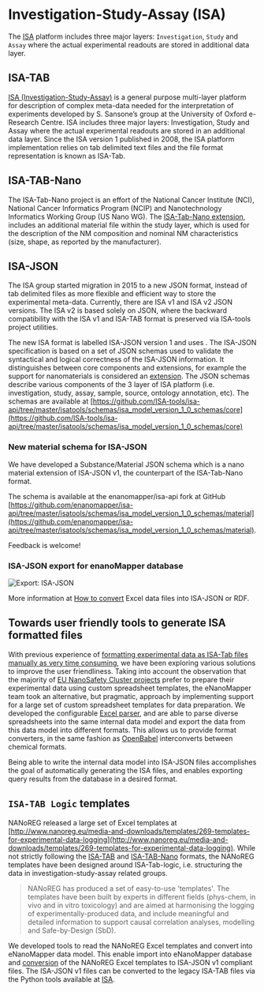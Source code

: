 # Investigation-Study-Assay (ISA)

The [ISA](http://isa-tools.org/) platform includes three major layers: `Investigation`, `Study` and `Assay` where the actual experimental readouts are stored in additional data layer.

## ISA-TAB

[ISA (Investigation-Study-Assay)](http://isa-tools.org/) is a general purpose multi-layer platform for description of
complex meta-data needed for the interpretation of experiments developed by S. Sansone’s
group at the University of Oxford e-Research Centre. ISA includes three major layers:
Investigation, Study and Assay where the actual experimental readouts are stored in an
additional data layer. Since the ISA version 1 published in 2008, the ISA platform implementation
relies on tab delimited text files and the file format representation is known as ISA-Tab. 

## ISA-TAB-Nano

The ISA-Tab-Nano project is an effort of the National Cancer Institute (NCI), National Cancer Informatics Program (NCIP) and Nanotechnology Informatics Working Group (US Nano WG). The [ISA-Tab-Nano extension](https://wiki.nci.nih.gov/display/icr/isa-tab-nano), includes an additional material file within the study layer, which is
used for the description of the NM composition and nominal NM characteristics (size, shape, as reported by the manufacturer).

## ISA-JSON

The ISA group started migration in 2015 to a new JSON format, instead of tab delimited files as more flexible and efficient way to store the experimental meta-data.
Currently, there are ISA v1 and ISA v2 JSON versions. The ISA v2 is based solely on JSON, where the backward compatibility with the ISA v1 and ISA-TAB format is preserved via ISA-tools project utilities.

The new ISA format is labelled ISA-JSON version 1 and uses . The ISA-JSON specification is based on a set of JSON schemas used to validate the syntactical and logical correctness of the ISA-JSON information. It distinguishes between core components and extensions, for example the support for nanomaterials is considered an [extension](https://media.readthedocs.org/pdf/isatools/latest/isatools.pdf). 
The JSON schemas describe various components of the 3 layer of ISA platform (i.e. investigation, study, assay, sample, source, ontology annotation, etc). The schemas are available at [https://github.com/ISA-tools/isa-api/tree/master/isatools/schemas/isa_model_version_1_0_schemas/core](https://github.com/ISA-tools/isa-api/tree/master/isatools/schemas/isa_model_version_1_0_schemas/core)

### New material schema for ISA-JSON

We have developed a Substance/Material JSON schema which is a nano material extension of ISA-JSON v1, the counterpart of the ISA-Tab-Nano format. 

The schema is available at the enanomapper/isa-api fork at GitHub [https://github.com/enanomapper/isa-api/tree/master/isatools/schemas/isa_model_version_1_0_schemas/material](https://github.com/enanomapper/isa-api/tree/master/isatools/schemas/isa_model_version_1_0_schemas/material).

Feedback is welcome!

### ISA-JSON export for enanoMapper database

![Export: ISA-JSON](images/isa_json.jpg "ISA-JSON export")

More information at [How to convert](convertor.html) Excel data files into ISA-JSON or RDF.

 
## Towards user friendly tools to generate ISA formatted files  

With previous experience of [formatting experimental data as ISA-Tab files manually as very time consuming](http://www.beilstein-journals.org/bjnano/single/articleFullText.htm?publicId=2190-4286-6-165#data-format-conversions),
we have been exploring various solutions to improve the user friendliness. Taking into account the observation that the majority of [EU NanoSafety Cluster projects](http://www.nanosafetycluster.eu/) 
prefer to prepare their experimental data using custom spreadsheet templates, the eNanoMapper team took an alternative, but pragmatic, approach by implementing support for a large set of custom spreadsheet templates for data preparation. 
We developed the configurable [Excel parser](parser.html), and are able to parse diverse spreadsheets into the same internal data model and export the data from this data model into different formats. 
This allows us to provide format converters, in the same fashion as [OpenBabel](http://openbabel.org/) interconverts between chemical formats.
 
Being able to write the internal data model into ISA-JSON files accomplishes the goal of automatically generating the ISA files, 
and enables exporting query results from the database in a desired format.  


## `ISA-TAB Logic` templates

NANoREG released a large set of Excel templates at [http://www.nanoreg.eu/media-and-downloads/templates/269-templates-for-experimental-data-logging](http://www.nanoreg.eu/media-and-downloads/templates/269-templates-for-experimental-data-logging).
While not strictly following the [ISA-TAB](http://isa-tools.org/) and [ISA-TAB-Nano](https://wiki.nci.nih.gov/display/icr/isa-tab-nano) formats, the NANoREG templates have been designed around ISA-Tab-logic, i.e. structuring the data in investigation-study-assay related groups.

>NANoREG has produced a set of easy-to-use 'templates'. The templates have been built by experts in different fields (phys-chem, in vivo and in vitro toxicology) and are aimed at harmonising the logging of experimentally-produced data, and include meaningful and detailed information to support causal correlation analyses, modelling and Safe-by-Design (SbD).

We developed tools to read the NANoREG Excel templates and convert into eNanoMapper data model. This enable import into eNanoMapper database and [conversion](convertor.html) of the NANoREG Excel templates to ISA-JSON v1 compliant files.
The ISA-JSON v1 files can be converted to the legacy ISA-TAB files via the Python tools available at [ISA](http://isa-tools.org/).  

